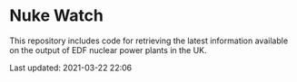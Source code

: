 # Nuke Watch

This repository includes code for retrieving the latest information available on the output of EDF nuclear power plants in the UK.

Last updated: 2021-03-22 22:06